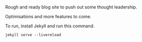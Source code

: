 Rough and ready blog site to push out some thought leadership.

Optimisations and more features to come.

To run, install Jekyll and run this command.

`jekyll serve --livereload`
